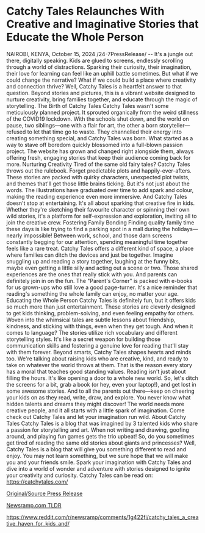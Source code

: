 # Catchy Tales Relaunches With Creative and Imaginative Stories that Educate the Whole Person

NAIROBI, KENYA, October 15, 2024 /24-7PressRelease/ -- It's a jungle out there, digitally speaking. Kids are glued to screens, endlessly scrolling through a world of distractions. Sparking their curiosity, their imagination, their love for learning can feel like an uphill battle sometimes. But what if we could change the narrative? What if we could build a place where creativity and connection thrive?  Well, Catchy Tales is a heartfelt answer to that question. Beyond stories and pictures, this is a vibrant website designed to nurture creativity, bring families together, and educate through the magic of storytelling.  The Birth of Catchy Tales Catchy Tales wasn't some meticulously planned project. It sprouted organically from the weird stillness of the COVID19 lockdown. With the schools shut down, and the world on pause, two siblings—one with a flair for art, the other a born storyteller—refused to let that time go to waste.  They channelled their energy into creating something special, and Catchy Tales was born. What started as a way to stave off boredom quickly blossomed into a full-blown passion project. The website has grown and changed right alongside them, always offering fresh, engaging stories that keep their audience coming back for more.  Nurturing Creativity  Tired of the same old fairy tales? Catchy Tales throws out the rulebook. Forget predictable plots and happily-ever-afters. These stories are packed with quirky characters, unexpected plot twists, and themes that'll get those little brains ticking. But it's not just about the words. The illustrations have graduated over time to add spark and colour, making the reading experience even more immersive.   And Catchy Tales doesn't stop at entertaining. It's all about sparking that creative fire in kids. Whether they're sketching their favourite character or spinning their own wild stories, it's a platform for self-expression and exploration, inviting all to join the creative crew.   Fostering Family Bonding  Finding quality family time these days is like trying to find a parking spot in a mall during the holidays—nearly impossible! Between work, school, and those darn screens constantly begging for our attention, spending meaningful time together feels like a rare treat. Catchy Tales offers a different kind of space, a place where families can ditch the devices and just be together.  Imagine snuggling up and reading a story together, laughing at the funny bits, maybe even getting a little silly and acting out a scene or two. Those shared experiences are the ones that really stick with you.   And parents can definitely join in on the fun. The "Parent's Corner" is packed with e-books for us grown-ups who still love a good page-turner. It's a nice reminder that reading's something the whole family can enjoy, no matter your age.  Educating the Whole Person Catchy Tales is definitely fun, but it offers kids so much more than just entertainment. These stories are cleverly designed to get kids thinking, problem-solving, and even feeling empathy for others. Woven into the whimsical tales are subtle lessons about friendship, kindness, and sticking with things, even when they get tough.  And when it comes to language? The stories utilize rich vocabulary and different storytelling styles. It's like a secret weapon for building those communication skills and fostering a genuine love for reading that'll stay with them forever.   Beyond smarts, Catchy Tales shapes hearts and minds too. We're talking about raising kids who are creative, kind, and ready to take on whatever the world throws at them. That is the reason every story has a moral that teaches good standing values.  Reading isn't just about filling the hours. It's like opening a door to a whole new world. So, let's ditch the screens for a bit, grab a book (or hey, even your laptop!), and get lost in some awesome stories.  And to all the parents out there—keep on cheering your kids on as they read, write, draw, and explore. You never know what hidden talents and dreams they might discover!   The world needs more creative people, and it all starts with a little spark of imagination. Come check out Catchy Tales and let your imagination run wild.  About Catchy Tales  Catchy Tales is a blog that was imagined by 3 talented kids who share a passion for storytelling and art.   When not writing and drawing, goofing around, and playing fun games gets the trio upbeat! So, do you sometimes get tired of reading the same old stories about giants and princesses? Well, Catchy Tales is a blog that will give you something different to read and enjoy. You may not learn something, but we sure hope that we will make you and your friends smile.  Spark your imagination with Catchy Tales and dive into a world of wonder and adventure with stories designed to ignite your creativity and curiosity.  Catchy Tales can be read on: https://catchytales.com/ 

[Original/Source Press Release](https://www.24-7pressrelease.com/press-release/515187/catchy-tales-relaunches-with-creative-and-imaginative-stories-that-educate-the-whole-person)
                    

[Newsramp.com TLDR](None) 

https://www.reddit.com/r/newsramp/comments/1g422fi/catchy_tales_a_creative_haven_for_kids_and/